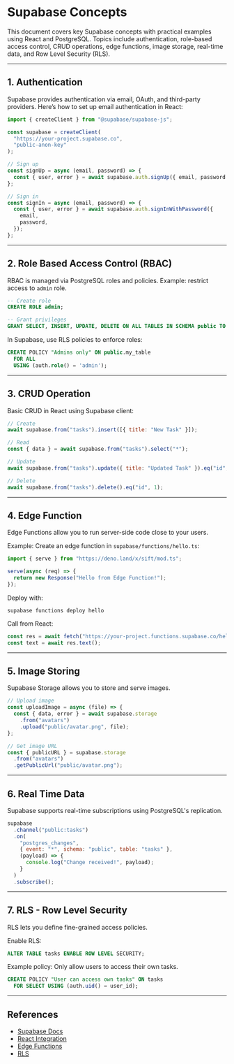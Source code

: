# Supabase Concepts

This document covers key Supabase concepts with practical examples using React and PostgreSQL. Topics include authentication, role-based access control, CRUD operations, edge functions, image storage, real-time data, and Row Level Security (RLS).

---

## 1. Authentication

Supabase provides authentication via email, OAuth, and third-party providers. Here’s how to set up email authentication in React:

```jsx
import { createClient } from "@supabase/supabase-js";

const supabase = createClient(
  "https://your-project.supabase.co",
  "public-anon-key"
);

// Sign up
const signUp = async (email, password) => {
  const { user, error } = await supabase.auth.signUp({ email, password });
};

// Sign in
const signIn = async (email, password) => {
  const { user, error } = await supabase.auth.signInWithPassword({
    email,
    password,
  });
};
```

---

## 2. Role Based Access Control (RBAC)

RBAC is managed via PostgreSQL roles and policies. Example: restrict access to `admin` role.

```sql
-- Create role
CREATE ROLE admin;

-- Grant privileges
GRANT SELECT, INSERT, UPDATE, DELETE ON ALL TABLES IN SCHEMA public TO admin;
```

In Supabase, use RLS policies to enforce roles:

```sql
CREATE POLICY "Admins only" ON public.my_table
  FOR ALL
  USING (auth.role() = 'admin');
```

---

## 3. CRUD Operation

Basic CRUD in React using Supabase client:

```jsx
// Create
await supabase.from("tasks").insert([{ title: "New Task" }]);

// Read
const { data } = await supabase.from("tasks").select("*");

// Update
await supabase.from("tasks").update({ title: "Updated Task" }).eq("id", 1);

// Delete
await supabase.from("tasks").delete().eq("id", 1);
```

---

## 4. Edge Function

Edge Functions allow you to run server-side code close to your users.

Example: Create an edge function in `supabase/functions/hello.ts`:

```ts
import { serve } from "https://deno.land/x/sift/mod.ts";

serve(async (req) => {
  return new Response("Hello from Edge Function!");
});
```

Deploy with:

```
supabase functions deploy hello
```

Call from React:

```js
const res = await fetch("https://your-project.functions.supabase.co/hello");
const text = await res.text();
```

---

## 5. Image Storing

Supabase Storage allows you to store and serve images.

```jsx
// Upload image
const uploadImage = async (file) => {
  const { data, error } = await supabase.storage
    .from("avatars")
    .upload("public/avatar.png", file);
};

// Get image URL
const { publicURL } = supabase.storage
  .from("avatars")
  .getPublicUrl("public/avatar.png");
```

---

## 6. Real Time Data

Supabase supports real-time subscriptions using PostgreSQL's replication.

```jsx
supabase
  .channel("public:tasks")
  .on(
    "postgres_changes",
    { event: "*", schema: "public", table: "tasks" },
    (payload) => {
      console.log("Change received!", payload);
    }
  )
  .subscribe();
```

---

## 7. RLS - Row Level Security

RLS lets you define fine-grained access policies.

Enable RLS:

```sql
ALTER TABLE tasks ENABLE ROW LEVEL SECURITY;
```

Example policy: Only allow users to access their own tasks.

```sql
CREATE POLICY "User can access own tasks" ON tasks
  FOR SELECT USING (auth.uid() = user_id);
```

---

## References

- [Supabase Docs](https://supabase.com/docs)
- [React Integration](https://supabase.com/docs/guides/with-react)
- [Edge Functions](https://supabase.com/docs/guides/functions)
- [RLS](https://supabase.com/docs/guides/auth/row-level-security)
